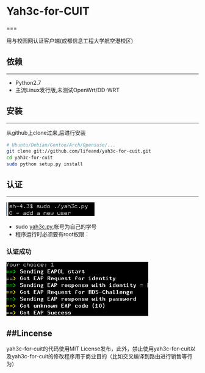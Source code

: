 # Yah3c-for-CUIT
===

用与校园网认证客户端(成都信息工程大学航空港校区)

## 依赖
----------

* Python2.7
* 主流Linux发行版,未测试OpenWrt/DD-WRT

## 安装
-----------

从github上clone过来,后进行安装

```bash
# Ubuntu/Debian/Gentoo/Arch/Opensuse/...
git clone git://github.com/lifeand/yah3c-for-cuit.git
cd yah3c-for-cuit
sudo python setup.py install
```


## 认证
------------

![](images/run.png)

* sudo [yah3c.py](/yah3c.py),帐号为自己的学号
* 程序运行时必须要有root权限：

###  认证成功
 ![](images/success.png)


##Lincense
-------------
yah3c-for-cuit的代码使用MIT License发布，此外，禁止使用yah3c-for-cuit以及yah3c-for-cuit的修改程序用于商业目的（比如交叉编译到路由进行销售等行为）
